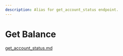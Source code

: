 ```yaml
---
description: Alias for get_account_status endpoint.
---
```


# Get Balance

[get\_account\_status.md](get\_account\_status.md "mention")
